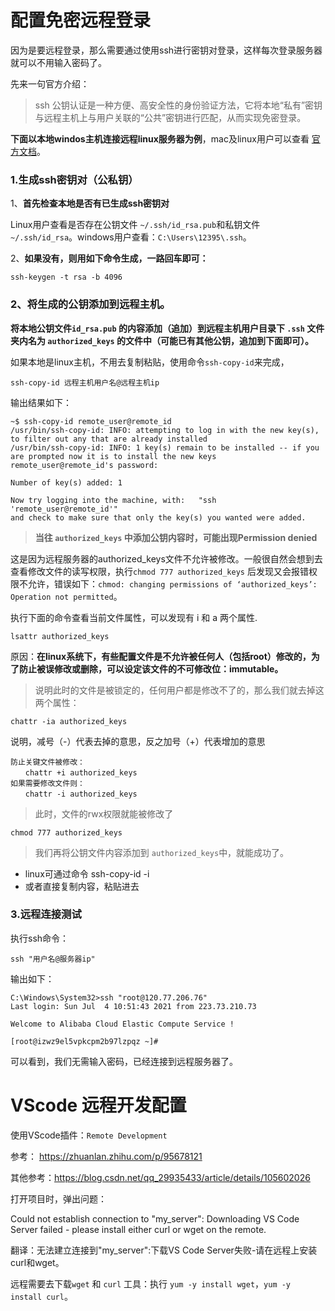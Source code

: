 # 配置免密远程登录

因为是要远程登录，那么需要通过使用ssh进行密钥对登录，这样每次登录服务器就可以不用输入密码了。

先来一句官方介绍：

> ssh 公钥认证是一种方便、高安全性的身份验证方法，它将本地“私有”密钥与远程主机上与用户关联的“公共”密钥进行匹配，从而实现免密登录。

**下面以本地windos主机连接远程linux服务器为例**，mac及linux用户可以查看 [官方文档](https://link.zhihu.com/?target=https%3A//code.visualstudio.com/docs/remote/troubleshooting%23_configuring-key-based-authentication)。



### 1.生成ssh密钥对（公私钥）

1、**首先检查本地是否有已生成ssh密钥对**

Linux用户查看是否存在公钥文件 `~/.ssh/id_rsa.pub`和私钥文件`~/.ssh/id_rsa`。windows用户查看：`C:\Users\12395\.ssh`。

2、**如果没有，则用如下命令生成，一路回车即可：**

```text
ssh-keygen -t rsa -b 4096
```



### 2、将生成的公钥添加到远程主机。

**将本地公钥文件`id_rsa.pub` 的内容添加（追加）到远程主机用户目录下 `.ssh` 文件夹内名为 `authorized_keys` 的文件中（可能已有其他公钥，追加到下面即可）。**

如果本地是linux主机，不用去复制粘贴，使用命令`ssh-copy-id`来完成，

```
ssh-copy-id 远程主机用户名@远程主机ip
```

输出结果如下：

```text
~$ ssh-copy-id remote_user@remote_id
/usr/bin/ssh-copy-id: INFO: attempting to log in with the new key(s), to filter out any that are already installed
/usr/bin/ssh-copy-id: INFO: 1 key(s) remain to be installed -- if you are prompted now it is to install the new keys
remote_user@remote_id's password: 

Number of key(s) added: 1

Now try logging into the machine, with:   "ssh 'remote_user@remote_id'"
and check to make sure that only the key(s) you wanted were added.
```



> **当往 `authorized_keys` 中添加公钥内容时，可能出现Permission denied**

​		这是因为远程服务器的authorized_keys文件不允许被修改。一般很自然会想到去查看修改文件的读写权限，执行`chmod 777 authorized_keys` 后发现又会报错权限不允许，错误如下：`chmod: changing permissions of ‘authorized_keys’: Operation not permitted`。

执行下面的命令查看当前文件属性，可以发现有 i 和 a 两个属性.

```
lsattr authorized_keys
```

原因：**在linux系统下，有些配置文件是不允许被任何人（包括root）修改的，为了防止被误修改或删除，可以设定该文件的不可修改位：immutable。**

> 说明此时的文件是被锁定的，任何用户都是修改不了的，那么我们就去掉这两个属性：

```
chattr -ia authorized_keys 
```

说明，减号（-）代表去掉的意思，反之加号（+）代表增加的意思

```
防止关键文件被修改：
　　chattr +i authorized_keys
如果需要修改文件则：
　　chattr -i authorized_keys
```

> 此时，文件的rwx权限就能被修改了

```
chmod 777 authorized_keys
```

> 我们再将公钥文件内容添加到 `authorized_keys`中，就能成功了。

- linux可通过命令 ssh-copy-id -i
- 或者直接复制内容，粘贴进去



### 3.远程连接测试

执行ssh命令：

```
ssh "用户名@服务器ip"
```

输出如下：

```
C:\Windows\System32>ssh "root@120.77.206.76"
Last login: Sun Jul  4 10:51:43 2021 from 223.73.210.73

Welcome to Alibaba Cloud Elastic Compute Service !

[root@izwz9el5vpkcpm2b97lzpqz ~]#
```

可以看到，我们无需输入密码，已经连接到远程服务器了。




# VScode 远程开发配置
使用VScode插件：`Remote Development`

参考： https://zhuanlan.zhihu.com/p/95678121

其他参考：https://blog.csdn.net/qq_29935433/article/details/105602026



打开项目时，弹出问题：

Could not establish connection to "my_server": Downloading VS Code Server failed - please install either curl or wget on the remote.

翻译：无法建立连接到"my_server":下载VS Code Server失败-请在远程上安装curl和wget。

远程需要去下载`wget` 和 `curl` 工具：执行 `yum -y install wget`，`yum -y install curl`。
